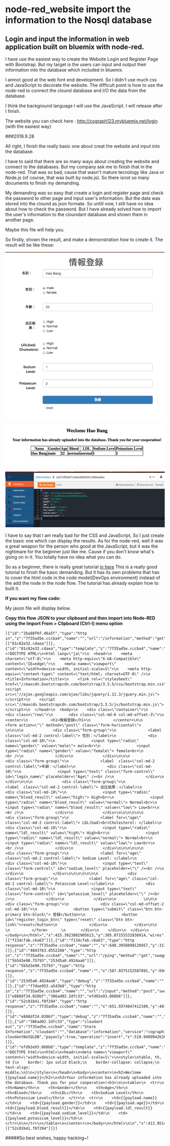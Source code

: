 # node-red_website import the information to the Nosql database
## Login and input the information in web application built on bluemix with node-red.

I have use the easiest way to create the Website Login and Register Page with Bootstrap. But my target is the users can input and output their information into the database which included in bluemix. 

I amnot good at the web font end development. So I didn't use much css and JavaScript
to decorate the website. The difficult point is how to use the node-red to connect the clound database and I/O the data from the database.

I think the background language I will use the JavaScript. I will release after I finish.

The website you can check here : http://cograph123.mybluemix.net/login  (with the easiest way)







###2016.9.28

All right, I finish the really basic one about creat the website and input into the database. 

I have to said that there are so many ways about creating the website and connect to the databases.
But my company ask me to finish that in the node-red. That was so bad, cause that wasn't mature tecnology like Java or Node.js (of course, that was built by node.js). So there isnot so many documents to finish my demanding.

My demanding was so easy that create a login and register page and check the password to other page and input user's information. But the data was stored into the clound as json formate. So untill now, I still have no idea about how to check the password. But I have already solved how to import the user's information to the cloundant database and shown them in another page. 

Maybe this file will help you. 

So firstly, shown the result, and make a demonstration how to create it.
The result will be like these:

![alt tag](https://github.com/haobangpig/node-red_website/blob/master/images/Screen%20Shot%200028-09-16%20at%2017.03.18.png)

![alt tag](https://github.com/haobangpig/node-red_website/blob/master/images/Screen%20Shot%200028-09-16%20at%2017.03.25.png)

![alt tag](https://github.com/haobangpig/node-red_website/blob/master/images/Screen%20Shot%200028-09-16%20at%2017.07.10.png)

I have to say that I am really bad for the CSS and JavaScript, So I just create the basic one which can display the results. As for the node-red, well it was a great weapon for the person who good at the JavaScript, but it was the nightmare for the beginner just like me. Cause if you don't know what's going on in it. You totally have no idea what you can do.




So as a beginner, there is really great tutorial [in here](http://www.remkohde.com/2016/09/09/easy-web-application-development-for-beginners-with-node-red/)
This is a really good tutorial to finish the basic demanding. But it has its own problems that has to cover the html code in the code model(DevOps environment) instead of the add the node in the node flow. The tutorial has already explain how to built it. 


**If you want my flow code:**

My jason file will display below. 

**Copy this flow JSON to your clipboard and then import into Node-RED using the Import From > Clipboard (Ctrl-I) menu option**


```jason
[{"id":"2ba88f0f.d6a5f","type":"http in","z":"7f35ad5e.cccba4","name":"","url":"/information","method":"get","swaggerDoc":"","x":161.38194327884253,"y":312.0000343322754,"wires":[["81c82e32.cdaea"]]},{"id":"81c82e32.cdaea","type":"template","z":"7f35ad5e.cccba4","name":"information.html","field":"payload","fieldType":"msg","format":"handlebars","syntax":"mustache","template":"<!DOCTYPE HTML>\n<html lang=\"ja\">\n  <head>\n    <meta charset=\"utf-8\">\n    <meta http-equiv=\"X-UA-Compatible\" content=\"IE=edge\">\n    <meta name=\"viewport\" content=\"width=device-width, initial-scale=1\">\n    <meta http-equiv=\"content-type\" content=\"text/html; charset=UTF-8\" />\n    <title>Information</title>\n    <link rel=\"stylesheet\" href=\"//maxcdn.bootstrapcdn.com/bootstrap/3.3.5/css/bootstrap.min.css\">\n    <script src=\"//ajax.googleapis.com/ajax/libs/jquery/1.11.3/jquery.min.js\"></script>\n    <script src=\"//maxcdn.bootstrapcdn.com/bootstrap/3.3.5/js/bootstrap.min.js\"></script>\n  </head>\n  <body>\n    <div class=\"container\">\n    <div class=\"row\">\n       <div class=\"col-md-6 col-md-offset-3\">\n          <center>\n          <h1>情報登録</h1>\n          </center>\n\n          <form action=\"\" method=\"post\" class=\"form-horizontal\">      \n\n\n\n             <div class=\"form-group\">\n              <label  class=\"col-md-2 control-label\"> 性別：</label>\n              <div class=\"col-md-10\">\n                <input type=\"radio\" name=\"gender\" value=\"male\"> male<br>\n                <input type=\"radio\" name=\"gender\" value=\"female\"> female<br>\n                <br />\n              </div>\n             </div>\n\n\n             <div class=\"form-group\">\n              <label  class=\"col-md-2 control-label\">年齢：</label>\n              <div class=\"col-md-10\">\n                <input type=\"text\" class=\"form-control\" id=\"login_name\" placeholder=\"Age\" /><br />\n              </div>\n             </div>\n\n\n             <div class=\"form-group\">\n              <label  class=\"col-md-2 control-label\"> 血圧結果：</label>\n              <div class=\"col-md-10\">\n                <input type=\"radio\" name=\"blood_result\" value=\"high\"> High<br>\n                <input type=\"radio\" name=\"blood_result\" value=\"normal\"> Normal<br>\n                <input type=\"radio\" name=\"blood_result\" value=\"low\"> Low<br>\n                <br />\n              </div>\n             </div>\n\n\n\n\n\n             <div class=\"form-group\">\n              <label for=\"age\" class=\"col-md-2 control-label\"> LDL(bad)<br>Cholesterol: </label>\n              <div class=\"col-md-10\">\n                <input type=\"radio\" name=\"ldl_result\" value=\"high\"> High<br>\n                <input type=\"radio\" name=\"ldl_result\" value=\"normal\"> Normal<br>\n                <input type=\"radio\" name=\"ldl_result\" value=\"low\"> Low<br>\n                <br />\n              </div>\n             </div>\n\n\n\n\n\n             <div class=\"form-group\">\n              <label for=\"age\" class=\"col-md-2 control-label\"> Sodium Level: </label>\n              <div class=\"col-md-10\">\n                <input type=\"text\" class=\"form-control\" id=\"sodium_level\" placeholder=\"\" /><br />\n              </div>\n             </div>\n\n\n\n\n\n\n             <div class=\"form-group\">\n              <label for=\"age\" class=\"col-md-2 control-label\"> Potassium Level:</label>\n              <div class=\"col-md-10\">\n                <input type=\"text\" class=\"form-control\" id=\"potassium_level\" placeholder=\"\" /><br />\n              </div>\n             </div>\n\n            \n\n\n            <div class=\"form-group\">\n              <div class=\"col-md-offset-2 col-md-10\">\n                <button type=\"submit\" class=\"btn btn-primary btn-block\"> 登録</button>\n                <button id=\"register_login_btn\" type=\"reset\" class=\"btn btn-link\">reset</button>\n              </div>\n            </div>\n\n           \n        　</form>      \n    　 </div>\n    </div>\n  </div>\n  </body>\n</html>","x":415.3923802905613,"y":305.87155532836914,"wires":[["f134cfab.c6a63"]]},{"id":"f134cfab.c6a63","type":"http response","z":"7f35ad5e.cccba4","name":"","x":648.3958898120457,"y":311.947940826416,"wires":[]},{"id":"4843763.d552288","type":"http in","z":"7f35ad5e.cccba4","name":"","url":"/ping","method":"get","swaggerDoc":"","x":84.9375,"y":602.4444389343262,"wires":[["5b5d3e90.75793","253d5a0.4924aa6"]]},{"id":"5b5d3e90.75793","type":"http response","z":"7f35ad5e.cccba4","name":"","x":587.9375152587891,"y":694.3958740234375,"wires":[]},{"id":"253d5a0.4924aa6","type":"debug","z":"7f35ad5e.cccba4","name":"","active":true,"console":"false","complete":"false","x":540.9444427490234,"y":613.7743225097656,"wires":[]},{"id":"f7dae953.a543b8","type":"http in","z":"7f35ad5e.cccba4","name":"","url":"/input","method":"post","swaggerDoc":"","x":96.94097900390625,"y":429.1146659851074,"wires":[["e888df24.020bf","386ad02.2dfc33","efd92e93.060b6"]]},{"id":"52c01b41.f0f294","type":"http response","z":"7f35ad5e.cccba4","name":"","x":651.9374847412109,"y":401.0625,"wires":[]},{"id":"e888df24.020bf","type":"debug","z":"7f35ad5e.cccba4","name":"","active":true,"console":"false","complete":"false","x":498.9479522705078,"y":455.43751525878906,"wires":[]},{"id":"386ad02.2dfc33","type":"cloudant out","z":"7f35ad5e.cccba4","name":"Store Information","cloudant":"","database":"information","service":"cograph123-cloudantNoSQLDB","payonly":true,"operation":"insert","x":519.9409942626953,"y":510.95487599314004,"wires":[]},{"id":"efd92e93.060b6","type":"template","z":"7f35ad5e.cccba4","name":"welcome","field":"payload","fieldType":"msg","format":"handlebars","syntax":"mustache","template":"<!DOCTYPE html>\n<html>\n<head>\n<meta name=\"viewport\" content=\"width=device-width, initial-scale=1\">\n<style>\ntable, th, td {\n    border: 1px solid black;\n    border-collapse: collapse;\n    text-align: middle;\n}\n</style>\n</head>\n<body>\n<center>\n<h2>Weclome {{payload.name}}</h2>\n<h3>Your information has already uploaded into the database. Thank you for your cooperation!<h3>\n\n<table>\n  <tr>\n    <th>Name</th>\n    <th>Gender</th>\n    <th>Age</th>\n    <th>Blood</th>\n    <th>LDL</th>\n    <th>Sodium Level</th>\n    <th>Potassium Level</th>\n  </tr>\n  <tr>\n    <td>{{payload.name}}</td>\n    <td>{{payload.gender}}</td>\n    <td>{{payload.age}}</td>\n    <td>{{payload.blood_result}}</td>\n    <td>{{payload.ldl_result}}</td>\n    <td>{{payload.sodium_level}}</td>\n    <td>{{payload.potassium_level}}</td>\n  </tr>\n\n</tr>\n</table>\n</center>\n</body>\n</html>\n\n","x":413.95143127441406,"y":400.4270935058594,"wires":[["52c01b41.f0f294"]]}]
```


#####So best wishes, happy hacking~!






